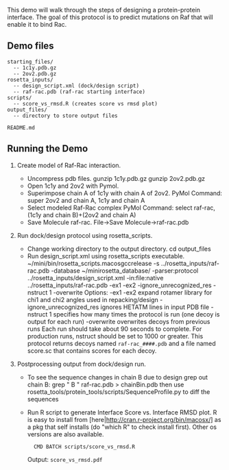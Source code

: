 This demo will walk through the steps of designing a protein-protein interface.
The goal of this protocol is to predict mutations on Raf that will enable it to 
bind Rac.

Demo files
----------

    starting_files/
      -- 1c1y.pdb.gz
      -- 2ov2.pdb.gz
    rosetta_inputs/
      -- design_script.xml (dock/design script)
      -- raf-rac.pdb (raf-rac starting interface)
    scripts/
      -- score_vs_rmsd.R (creates score vs rmsd plot)
    output_files/
      -- directory to store output files

    README.md

Running the Demo
----------------

1. Create model of Raf-Rac interaction.
    * Uncompress pdb files.
            gunzip 1c1y.pdb.gz
            gunzip 2ov2.pdb.gz
    * Open 1c1y and 2ov2 with Pymol.
    * Superimpose chain A of 1c1y with chain A of 2ov2.
            PyMol Command: super 2ov2 and chain A, 1c1y and chain A
    * Select modeled Raf-Rac complex
            PyMol Command: select raf-rac, (1c1y and chain B)+(2ov2 and chain A)
    * Save Molecule raf-rac.
            File->Save Molecule->raf-rac.pdb

2. Run dock/design protocol using rosetta_scripts.
    * Change working directory to the output directory.
            cd output_files
    * Run design_script.xml using rosetta_scripts executable.
            ~/mini/bin/rosetta_scripts.macosgccrelease -s ../rosetta_inputs/raf-rac.pdb -database ~/minirosetta_database/ -parser:protocol ../rosetta_inputs/design_script.xml -in:file:native ../rosetta_inputs/raf-rac.pdb -ex1 -ex2 -ignore_unrecognized_res -nstruct 1 -overwrite
        Options:
            -ex1 -ex2 expand rotamer library for chi1 and chi2 angles used in repacking/design
            -ignore_unrecognized_res ignores HETATM lines in input PDB file
            -nstruct 1 specifies how many times the protocol is run (one decoy is output for each run)
            -overwrite overwrites decoys from previous runs
        Each run should take about 90 seconds to complete.
        For production runs, nstruct should be set to 1000 or greater.
        This protocol returns decoys named `raf-rac_####.pdb` and a file named 
        score.sc that contains scores for each decoy.

3. Postprocessing output from dock/design run.
    * To see the sequence changes in chain B due to design grep out chain B: 
      grep " B " raf-rac.pdb > chainBin.pdb then use 
            rosetta_tools/protein_tools/scripts/SequenceProfile.py
      to diff the sequences

    * Run R script to generate Interface Score vs. Interface RMSD plot. R is 
      easy to install from [here|http://cran.r-project.org/bin/macosx/] as a 
      pkg that self installs (do "which R" to check install first). Other os 
      versions are also available.

            CMD BATCH scripts/score_vs_rmsd.R

      Output: `score_vs_rmsd.pdf`
